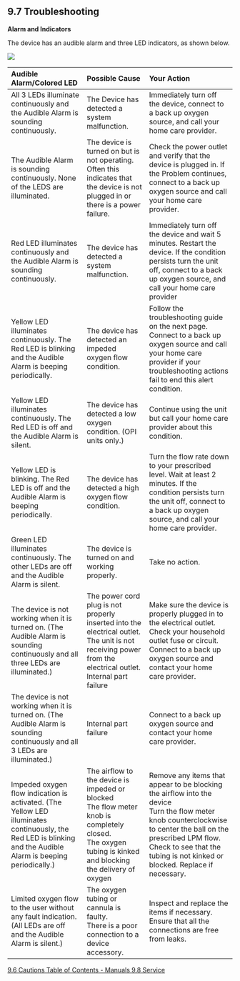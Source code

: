 ## 9.7 Troubleshooting

**Alarm and Indicators**

The device has an audible alarm and three LED indicators, as shown below.

<div class="center">
  <img src=":images_path:/oxygen-07.png">
</div>

| Audible Alarm/Colored LED | Possible Cause | Your Action |
|:--------------------------|:---------------|:------------|
| All 3 LEDs illuminate continuously and the Audible Alarm is sounding continuously. | The Device has detected a system malfunction. | Immediately turn off the device, connect to a back up oxygen source, and call your home care provider. |
| The Audible Alarm is sounding continuously.  None of the LEDS are illuminated. | The device is turned on but is not operating.  Often this indicates that the device is not plugged in or there is a power failure. | Check the power outlet and verify that the device is plugged in.  If the Problem continues, connect to a back up oxygen source and call your home care provider. |
| Red LED illuminates continuously and the Audible Alarm is sounding continuously. | The device has detected a system malfunction. | Immediately turn off the device and wait 5 minutes.  Restart the device.  If the condition persists turn the unit off, connect to a back up oxygen source, and call your home care provider |
| Yellow LED illuminates continuously.  The Red LED is blinking and the Audible Alarm is beeping periodically. | The device has detected an impeded oxygen flow condition. | Follow the troubleshooting guide on the next page.  Connect to a back up oxygen source and call your home care provider if your troubleshooting actions fail to end this alert condition. |
| Yellow LED illuminates continuously.  The Red LED is off and the Audible Alarm is silent. | The device has detected a low oxygen condition.  (OPI units only.) | Continue using the unit but call your home care provider about this condition. |
| Yellow LED is blinking.  The Red LED is off and the Audible Alarm is beeping periodically. | The device has detected a high oxygen flow condition. | Turn the flow rate down to your prescribed level.  Wait at least 2 minutes.  If the condition persists turn the unit off, connect to a back up oxygen source, and call your home care provider. |
| Green LED illuminates continuously.  The other LEDs are off and the Audible Alarm is silent. | The device is turned on and working properly. | Take no action. |
| The device is not working when it is turned on.  (The Audible Alarm is sounding continuously and all three LEDs are illuminated.) | The power cord plug is not properly inserted into the electrical outlet. <br> The unit is not receiving power from the electrical outlet. <br> Internal part failure | Make sure the device is properly plugged in to the electrical outlet. <br> Check your household outlet fuse or circuit. <br> Connect to a back up oxygen source and contact your home care provider. |
| The device is not working when it is turned on. (The Audible Alarm is sounding continuously and all 3 LEDs are illuminated.) | Internal part failure | Connect to a back up oxygen source and contact your home care provider. |
| Impeded oxygen flow indication is activated.  (The Yellow LED illuminates continuously, the Red LED is blinking and the Audible Alarm is beeping periodically.) | The airflow to the device is impeded or blocked <br> The flow meter knob is completely closed. <br> The oxygen tubing is kinked and blocking the delivery of oxygen | Remove any items that appear to be blocking the airflow into the device <br> Turn the flow meter knob counterclockwise to center the ball on the prescribed LPM flow. <br> Check to see that the tubing is not kinked or blocked.  Replace if necessary. |
| Limited oxygen flow to the user without any fault indication.  (All LEDs are off and the Audible Alarm is silent.) | The oxygen tubing or cannula is faulty. <br> There is a poor connection to a device accessory. | Inspect and replace the items if necessary. <br> Ensure that all the connections are free from leaks. |


<div class="center">
<div class="btn-group">
  <a href=":pages_path:/manuals/oxygen-concentrator/9-06-cautions.md" class="btn btn-default">
    <span class="glyphicon glyphicon-chevron-left"></span>
    9.6 Cautions
  </a>

  <a href=":pages_path:/manuals/manual-toc.md" class="btn btn-default">
    <span class="glyphicon glyphicon-chevron-up"></span>
    Table of Contents - Manuals
  </a>

  <a href=":pages_path:/manuals/oxygen-concentrator/9-08-service.md" class="btn btn-success">
    9.8 Service
    <span class="glyphicon glyphicon-chevron-right"></span>
  </a>
</div>
</div>

